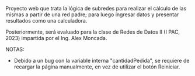 Proyecto web que trata la lógica de subredes para realizar el cálculo de las mismas a partir de una red padre; para luego ingresar datos y 
presentar resultados como una calculadora.  

Posteriormente, será evaluado para la clase de Redes de Datos II (I PAC, 2023) impartida por el Ing. Alex Moncada.


NOTAS:
- Debido a un bug con la variable interna "cantidadPedida", se requiere de recargar la página manualmente, en vez de utilizar el botón Reiniciar.
